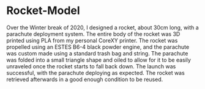 # Rocket-Model
Over the Winter break of 2020, I designed a rocket, about 30cm long, with a parachute deployment system. The entire body of the rocket was 3D printed using PLA from my personal CoreXY printer. The rocket was propelled using an ESTES B6-4 black powder engine, and the parachute was custom made using a standard trash bag and string. The parachute was folded into a small triangle shape and oiled to allow for it to be easily unraveled once the rocket starts to fall back down. The launch was successful, with the parachute deploying as expected. The rocket was retrieved afterwards in a good enough condition to be reused.
